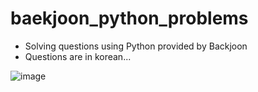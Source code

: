 # baekjoon_python_problems

* Solving questions using Python provided by Backjoon
* Questions are in korean...



![image](https://user-images.githubusercontent.com/107760647/213014793-11405acd-0924-4b01-990c-b9d27784a8b7.png)
